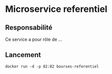 # Microservice referentiel

## Responsabilité

Ce service a pour rôle de ...

## Lancement

    docker run -d -p 82:82 bourses-referentiel
